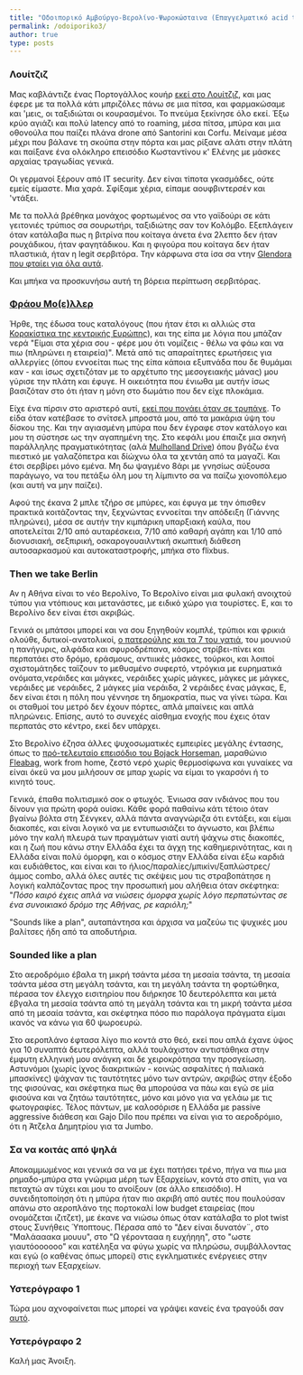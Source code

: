 ```yaml
---
title: "Οδοιπορικό Αμβούργο-Βερολίνο-Ψωροκώσταινα (Επαγγελματικό acid trip)"
permalink: /odoiporiko3/
author: true
type: posts
---
```


### Λουίτζιζ

Μας καβλάντιζε ένας Πορτογάλλος κουήρ [εκεί στο Λουίτζιζ](https://goo.gl/maps/swvLZaeLaeXHfApz5), και μας έφερε με τα πολλά κάτι μπριζόλες πάνω σε μια πίτσα, και φαρμακώσαμε και 'μεις, οι ταξιδιώται οι κουρασμένοι. Το πνεύμα ξεκίνησε όλο εκεί. Έξω κρύο αγιάζι και πολύ latency από το roaming,  μέσα πίτσα, μπύρα και μια οθονούλα που παίζει πλάνα drone από Santorini και Corfu. Μείναμε μέσα μέχρι που βάλανε τη σκούπα στην πόρτα και μας ρίξανε αλάτι στην πλάτη και παίξανε ένα ολόκληρο επεισόδιο Κωσταντίνου κ' Ελένης με μάσκες αρχαίας τραγωδίας γενικά.

Οι γερμανοί ξέρουν από ΙΤ security. Δεν είναι τίποτα γκασμάδες, ούτε εμείς είμαστε. Μια χαρά. Σφίξαμε χέρια, είπαμε αουφβιντερσέν και 'ντάξει.

Με τα πολλά βρέθηκα μονάχος φορτωμένος σα ντο γαϊδούρι σε κάτι γειτονιές τρύπιος σα σουρωτήρι, ταξιδιώτης σαν τον Κολόμβο. Εξεπλάγειν όταν κατάλαβα πως η βιτρίνα που κοίταγα άνετα ένα 2λεπτο δεν ήταν ρουχάδικου, ήταν φαγητάδικου. Και η φιγούρα που κοίταγα δεν ήταν πλαστικιά, ήταν η legit σερβιτόρα. Την κάρφωνα στα ίσα σα ντην [Glendora που φταίει για όλα αυτά](https://www.youtube.com/watch?v=wH9ihA889TQ).

Και μπήκα να προσκυνήσω αυτή τη βόρεια περίπτωση σερβιτόρας.

### [Φράου Μο(ε)λλερ](https://g.page/fraumoeller?share)

Ήρθε, της έδωσα τους καταλόγους (που ήταν έτσι κι αλλιώς στα [Κορακίστικα της κεντρικής Ευρώπης](https://el.wikipedia.org/wiki/%CE%93%CE%B5%CF%81%CE%BC%CE%B1%CE%BD%CE%B9%CE%BA%CE%AE_%CE%B3%CE%BB%CF%8E%CF%83%CF%83%CE%B1)), και της είπα με λόγια που μπάζαν νερά "Είμαι στα χέρια σου - φέρε μου ότι νομίζεις - θέλω να φάω και να πιω (πληρώνει η εταιρεία)". Μετά από τις απαραίτητες ερωτήσεις για αλλεργίες (όπου εννοείται πως της είπα κάποια εξυπνάδα που δε θυμάμαι καν - και ίσως σχετιζόταν με το αρχέτυπο της μεσογειακής μάνας) μου γύρισε την πλάτη και έφυγε. Η οικειότητα που ένιωθα με αυτήν ίσως βασιζόταν στο ότι ήταν η μόνη στο δωμάτιο που δεν είχε πλοκάμια.

Είχε ένα πίρσιν στο αριστερό αυτί, [εκεί που πονάει όταν σε τρυπάνε](http://bodypiercingmag.com/wp-content/uploads/2013/12/Tragus_piercing_2.jpg). Το είδα όταν κατέβασε το σνίτσελ μπροστά μου, από τα μακάρια ύψη του δίσκου της. Και την αγιασμένη μπύρα που δεν έγραφε στον κατάλογο και μου τη σύστησε ως την αγαπημένη της. Στο κεφάλι μου έπαιζε μια σκηνή παράλληλης πραγματικότητας (αλά [Mulholland Drive](https://www.imdb.com/title/tt0166924/)) όπου βγάζω ένα πιεστικό με γαλαζόπετρα και δίώχνω όλα τα χεντάη από τα μαγαζί. Και έτσι σερβίρει μόνο εμένα. Μη δω ψαγμένο 8άρι με γνησίως αύξουσα παράγωγο, να του πετάξω όλη μου τη λίμπιντο σα να παίζω χιονοπόλεμο (και αυτή να μην παίζει).

Αφού της έκανα 2 μπλε τζήρο σε μπύρες, και έφυγα με την όπισθεν πρακτικά κοιτάζοντας την, ξεχνώντας εννοείται την απόδειξη (Γιάννης πληρώνει), μέσα σε αυτήν την κιμπάρικη υπαρξιακή καύλα, που αποτελείται 2/10 από αυταρέσκεια, 7/10 από καθαρή αγάπη και 1/10 από διονυσιακή, σεξπιρική, οσκαρογουαιλντική σκωπτική διάθεση αυτοσαρκασμού και αυτοκαταστροφής, μπήκα στο flixbus.



### Then we take Berlin

Αν η Αθήνα είναι το νέο Βερολίνο, Το Βερολίνο είναι μια φυλακή ανοιχτού τύπου για ντόπιους και μετανάστες, με ειδικό χώρο για τουρίστες. Ε, και το Βερολίνο δεν είναι έτσι ακριβώς.

Γενικά οι μπάτσοι μπορεί και να σου ξηγηθούν κομπλέ, τρύπιοι και φρικιά ολούθε, δυτικοί-ανατολικοί, [ο πατερούλης και τα 7 του γατιά](https://www.youtube.com/watch?v=5nATXr5T-QQ), του μουνιού η πανήγυρις, αλφάδια και σφυροδρέπανα, κόσμος στρίβει-πίνει και περπατάει στο δρόμο, εράσμους, αντιιικές μάσκες, τούρκοι, και λοιποί σχιστομάτηδες ταϊζουν το μεθυσμένο συφερτό, ντρόγκια με ευρηματικά ονόματα,νεράιδες και μάγκες, νεράιδες χωρίς μάγκες, μάγκες με μάγκες, νεράιδες με νεράιδες, 2 μάγκες μία νεράιδα, 2 νεράιδες ένας μάγκας, Ε, δεν είναι έτσι η πόλη που γέννησε τη δημοκρατία, πως να γίνει τώρα. Και οι σταθμοί του μετρό δεν έχουν πόρτες, απλά μπαίνεις και απλά πληρώνεις. Επίσης, αυτό το συνεχές αίσθημα ενοχής που έχεις όταν περπατάς στο κέντρο, εκεί δεν υπάρχει.

Στο Βερολίνο έζησα άλλες ψυχοσωματικές εμπειρίες μεγάλης έντασης, όπως το [πρό-τελευταίο επεισόδιο του Bojack Horseman](https://en.wikipedia.org/wiki/The_View_From_Halfway_Down), μαραθώνιο [Fleabag](https://www.imdb.com/title/tt5687612/), work from home, ζεστό νερό χωρίς θερμοσίφωνα και γυναίκες να είναι όκεϋ να μου μιλήσουν σε μπαρ χωρίς να είμαι το γκαρσόνι ή το κινητό τους.

Γενικά, έπαθα πολιτισμικό σοκ ο φτωχός. Ένιωσα σαν ινδιάνος που του δίνουν για πρώτη φορά ουίσκι. Κάθε φορά παθαίνω κάτι τέτοιο όταν βγαίνω βόλτα στη Σένγκεν, αλλά πάντα αναγνώριζα ότι εντάξει, και είμαι διακοπές, και είναι λογικό να με εντυπωσιάζει το άγνωστο, και βλέπω μόνο την καλή πλευρά των πραγμάτων γιατί αυτή ψάχνω στις διακοπές, και η ζωή που κάνω στην Ελλάδα έχει τα άγχη της καθημερινότητας, και η Ελλάδα είναι πολύ όμορφη, και ο κόσμος στην Ελλάδα είναι έξω καρδιά και ευδιάθετος, και είναι και το ήλιος/παραλίες/μπικίνι/ξαπλώστρες/άμμος combo, αλλά όλες αυτές τις σκέψεις μου τις στραβοπάτησε η λογική καλπάζοντας προς την προσωπική μου αλήθεια όταν σκέφτηκα: "*Πόσο καιρό έχεις απλά να νιώσεις όμορφα χωρίς λόγο περπατώντας σε ένα συνοικιακό δρόμο της Αθήνας, ρε καριόλη;*"

"Sounds like a plan", αυταπάντησα και άρχισα να μαζεύω τις ψυχικές μου βαλίτσες ήδη από τα αποδυτήρια.



### Sounded like a plan

Στο αεροδρόμιο έβαλα τη μικρή τσάντα μέσα τη μεσαία τσάντα, τη μεσαία τσάντα μέσα στη μεγάλη τσάντα, και τη μεγάλη τσάντα τη φορτώθηκα, πέρασα τον έλεγχο εισιτηρίου που διήρκησε 10 δευτερόλεπτα και μετά έβγαλα τη μεσαία τσάντα από τη μεγάλη τσάντα και τη μικρή τσάντα μέσα από τη μεσαία τσάντα, και σκέφτηκα πόσο πιο παράλογα πράγματα είμαι ικανός να κάνω για 60 ψωροευρώ.

Στο αεροπλάνο έφτασα λίγο πιο κοντά στο θεό, εκεί που απλά έχανε ύψος για 10 συναπτά δευτερόλεπτα, αλλά τουλάχιστον αντιστάθηκα στην έμφυτη ελληνική μου ανάγκη και δε χειροκρότησα την προσγείωση. Αστυνόμοι (χωρίς ίχνος διακριτικών - κοινώς ασφαλίτες ή παλιακά μπασκίνες) ψάχναν τις ταυτότητες μόνο των αντρών, ακριβώς στην έξοδο της φισούνας, και σκέφτηκα πως θα μπορούσα να πάω και εγώ σε μία φισούνα και να ζητάω ταυτότητες, μόνο και μόνο για να γελάω με τις φωτογραφίες. Τέλος πάντων, με καλοσόρισε η Ελλάδα με passive aggressive διάθεση και Gajo Dilo που πρέπει να είναι για το αεροδρόμιο, ότι η Άτζελα Δημητρίου για τα Jumbo.



### Σα να κοιτάς από ψηλά

Αποκαμμωμένος και γενικά σα να με έχει πατήσει τρένο, πήγα να πιω μια ρημαδο-μπύρα στα γνώριμα μέρη των Εξαρχείων, κοντά στο σπίτι, για να πεταχτώ αν τύχει και μου το ανοίξουν (σε άλλο επεισόδιο). Η συνειδητοποίηση ότι η μπύρα ήταν πιο ακριβή από αυτές που πουλούσαν απάνω στο αεροπλάνο της πορτοκαλί low budget εταιρείας (που ονομάζεται ιζιτζετ), με έκανε να νιώσω όπως όταν κατάλαβα το plot twist στους Συνήθεις Ύποπτους. Πέρασα από το "Δεν είναι δυνατόν¨, στο "Μαλάααακα μουυυ", στο "Ω γέροντααα η ευχήηηη", στο "ωστε γιαυτόοοοοοο" και κατέληξα να φύγω χωρίς να πληρώσω, συμβάλλοντας και εγώ (ο καθένας όπως μπορεί) στις εγκληματικές ενέργειες στην περιοχή των Εξαρχείων.



###  Υστερόγραφο 1

Τώρα μου αχνοφαίνεται πως μπορεί να γράψει κανείς ένα τραγούδι σαν [αυτό](https://www.youtube.com/watch?v=aVE2WSujaMg). 



### Υστερόγραφο 2

Καλή μας Άνοιξη.

